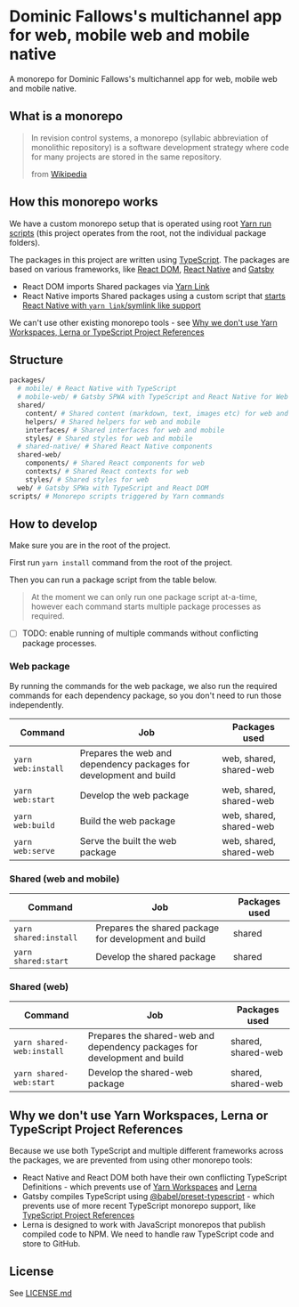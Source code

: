 # Dominic Fallows's multichannel app for web, mobile web and mobile native

A monorepo for Dominic Fallows's multichannel app for web, mobile web and mobile native.

## What is a monorepo

> In revision control systems, a monorepo (syllabic abbreviation of monolithic repository) is a software development strategy where code for many projects are stored in the same repository.
>
> from [Wikipedia](https://en.wikipedia.org/wiki/Monorepo)

## How this monorepo works

We have a custom monorepo setup that is operated using root [Yarn run scripts](https://yarnpkg.com/lang/en/docs/cli/run) (this project operates from the root, not the individual package folders).

The packages in this project are written using [TypeScript](https://www.typescriptlang.org). The packages are based on various frameworks, like [React DOM](https://reactjs.org), [React Native](https://facebook.github.io/react-native/) and [Gatsby](https://www.gatsbyjs.org/)

- React DOM imports Shared packages via [Yarn Link](https://yarnpkg.com/lang/en/docs/cli/link)
- React Native imports Shared packages using a custom script that [starts React Native with `yarn link`/symlink like support](https://gist.github.com/GingerBear/485f922a1e403739dc56d279925b216d)

We can't use other existing monorepo tools - see [Why we don't use Yarn Workspaces, Lerna or TypeScript Project References](#why-we-dont-use-yarn-workspaces-lerna-or-typescript-project-references)

## Structure

```bash
packages/
  # mobile/ # React Native with TypeScript
  # mobile-web/ # Gatsby SPWA with TypeScript and React Native for Web
  shared/
    content/ # Shared content (markdown, text, images etc) for web and mobile
    helpers/ # Shared helpers for web and mobile
    interfaces/ # Shared interfaces for web and mobile
    styles/ # Shared styles for web and mobile
  # shared-native/ # Shared React Native components
  shared-web/
    components/ # Shared React components for web
    contexts/ # Shared React contexts for web
    styles/ # Shared styles for web
  web/ # Gatsby SPWa with TypeScript and React DOM
scripts/ # Monorepo scripts triggered by Yarn commands
```

## How to develop

Make sure you are in the root of the project.

First run `yarn install` command from the root of the project.

Then you can run a package script from the table below.

> At the moment we can only run one package script at-a-time, however each command starts multiple package processes as required.

- [ ] TODO: enable running of multiple commands without conflicting package processes.

### Web package

By running the commands for the web package, we also run the required commands for each dependency package, so you don't need to run those independently.

| Command            | Job                                                                | Packages used           |
| ------------------ | ------------------------------------------------------------------ | ----------------------- |
| `yarn web:install` | Prepares the web and dependency packages for development and build | web, shared, shared-web |
| `yarn web:start`   | Develop the web package                                            | web, shared, shared-web |
| `yarn web:build`   | Build the web package                                              | web, shared, shared-web |
| `yarn web:serve`   | Serve the built the web package                                    | web, shared, shared-web |

### Shared (web and mobile)

| Command               | Job                                                   | Packages used |
| --------------------- | ----------------------------------------------------- | ------------- |
| `yarn shared:install` | Prepares the shared package for development and build | shared        |
| `yarn shared:start`   | Develop the shared package                            | shared        |

### Shared (web)

| Command                   | Job                                                                       | Packages used      |
| ------------------------- | ------------------------------------------------------------------------- | ------------------ |
| `yarn shared-web:install` | Prepares the shared-web and dependency packages for development and build | shared, shared-web |
| `yarn shared-web:start`   | Develop the shared-web package                                            | shared, shared-web |

<!-- | `yarn start:mobile-web` | Develop the Mobile Web package | shared, shared-native, mobile-web |
| `yarn start:mobile:android` | Develop the Mobile Native package (Android) | shared, shared-native, mobile |
| `yarn start:mobile:ios` | Develop the Mobile Native package (iOS) | shared, shared-native, mobile | -->

<!---
### To run your app on iOS

`cd packages/mobile` then `react-native run-ios`

or open `ios/mobile.xcodeproj` in Xcode and hit the Run button

### To run your app on Android

`cd packages/mobile`, have an Android emulator running (quickest way to get started), or a device connected, then `react-native run-android`
-->

## Why we don't use Yarn Workspaces, Lerna or TypeScript Project References

Because we use both TypeScript and multiple different frameworks across the packages, we are prevented from using other monorepo tools:

- React Native and React DOM both have their own conflicting TypeScript Definitions - which prevents use of [Yarn Workspaces](https://yarnpkg.com/lang/en/docs/workspaces) and [Lerna](https://github.com/lerna/lerna)
- Gatsby compiles TypeScript using [@babel/preset-typescript](@babel/preset-typescript) - which prevents use of more recent TypeScript monorepo support, like [TypeScript Project References](https://www.typescriptlang.org/docs/handbook/project-references.html)
- Lerna is designed to work with JavaScript monorepos that publish compiled code to NPM. We need to handle raw TypeScript code and store to GitHub.

<!-- ## Hosting
AWS Amplify rewrite rule for hybrid Gatsby app (static and dymaic route app)
</^[^.]+$|\.(?!(css|gif|html|ico|jpg|js|json|png|txt|svg|woff|ttf)$)([^.]+$)/>
-->

## License

See [LICENSE.md](LICENSE.md)